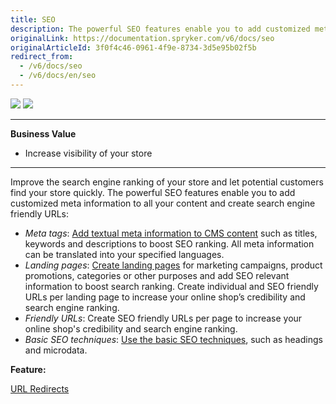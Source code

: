 ```yaml
---
title: SEO
description: The powerful SEO features enable you to add customized meta information to all your content and create search engine friendly URLs.
originalLink: https://documentation.spryker.com/v6/docs/seo
originalArticleId: 3f0f4c46-0961-4f9e-8734-3d5e95b02f5b
redirect_from:
  - /v6/docs/seo
  - /v6/docs/en/seo
---
```


<div class='feature-text'>
    <div class='feature-images'>
    <img class="light-mode" src="https://spryker.s3.eu-central-1.amazonaws.com/docs/Document+360/Capabilities+icons/light/seo.svg"/>
    <img class="dark-mode" src="https://spryker.s3.eu-central-1.amazonaws.com/docs/Document+360/Capabilities+icons/dark/seo.svg"/>
    </div>
    <div class="feature-text-wrap">

***
**Business Value**
* Increase visibility of your store
***

Improve the search engine ranking of your store and let potential customers find your store quickly. The powerful SEO features enable you to add customized meta information to all your content and create search engine friendly URLs:

* *Meta tags*: [Add textual meta information to CMS content](/docs/scos/user/back-office-user-guides/{{page.version}}/content/pages/creating-cms-pages.html#creating-a-cms-page) such as titles, keywords and descriptions to boost SEO ranking. All meta information can be translated into your specified languages.
* *Landing pages*: [Create landing pages](/docs/scos/user/back-office-user-guides/{{page.version}}/content/pages/creating-cms-pages.html#creating-a-cms-page) for marketing campaigns, product promotions, categories or other purposes and add SEO relevant information to boost search ranking. Create individual and SEO friendly URLs per landing page to increase your online shop’s credibility and search engine ranking.
* *Friendly URLs*: Create SEO friendly URLs per page to increase your online shop's credibility and search engine ranking.
* *Basic SEO techniques*: [Use the basic SEO techniques](/docs/scos/dev/best-practices/basic-seo-techniques-to-use-in-your-project.html), such as headings and microdata.

**Feature:**
<div>
<a class="feature-link" href="docs\scos\user\features\202009.0\spryker-core\spryker-core-feature-overview\url-redirects.md">URL Redirects</a>  
 </div>
